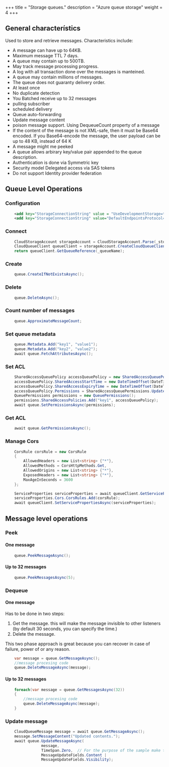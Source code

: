 +++
title = "Storage queues."
description = "Azure queue storage"
weight = 4
+++


## General characterístics
Used to store and retrieve messages. Characteristics include:

+ A message can have up to 64KB.
+ Maximum message TTL 7 days.
+ A queue may contain up to 500TB.
+ May track message processing progress.
+ A log with all transaction done over the messages is manteined.
+ A queue may contain millions of messages.
+ The queue does not guaranty delivery order.
+ At least once
+ No duplicate detection
+ You Batched receive up to 32 messages
+ pulling subscriber
+ scheduled delivery
+ Queue auto-forwarding
+ Update message content
+ poison message support. Using DequeueCount property of a message
+ If the content of the message is not XML-safe, then it must be Base64 encoded. If you Base64-encode the message, the user payload can be up to 48 KB, instead of 64 K
+ A message might me peeked
+ A queue allows arbirary key/value pair appended to the queue description.
+ Authentication is done via Symmetric key
+ Security model Delegated access via SAS tokens
+ Do not support Identity provider federation

## Queue Level Operations
### Configuration
```xml
    <add key="StorageConnectionString" value = "UseDevelopmentStorage=true;"/> 
    <add key="StorageConnectionString" value="DefaultEndpointsProtocol=https;AccountName=[AccountName];AccountKey=[AccountKey]" />
```
### Connect
```C#
    CloudStorageAccount storageAccount = CloudStorageAccount.Parse(_storageConnectionString);
    CloudQueueClient queueClient = storageAccount.CreateCloudQueueClient();
    return queueClient.GetQueueReference(_queueName);
```
### Create
```C#
    queue.CreateIfNotExistsAsync();
```
### Delete
```C#
    queue.DeleteAsync();
```
### Count number of messages
```C#
    queue.ApproximateMessageCount;
```
### Set queue metadata
```C#
    queue.Metadata.Add("key1", "value1");
    queue.Metadata.Add("key2", "value2");
    await queue.FetchAttributesAsync();
```
### Set ACL 
```C#
    SharedAccessQueuePolicy accessQueuePolicy = new SharedAccessQueuePolicy();
    accessQueuePolicy.SharedAccessStartTime = new DateTimeOffset(DateTime.Now);
    accessQueuePolicy.SharedAccessExpiryTime = new DateTimeOffset(DateTime.Now.AddMinutes(10));
    accessQueuePolicy.Permissions = SharedAccessQueuePermissions.Update;
    QueuePermissions permissions = new QueuePermissions();
    permissions.SharedAccessPolicies.Add("key1", accessQueuePolicy);
    await queue.SetPermissionsAsync(permissions);
```
### Get ACL
```C#
    await queue.GetPermissionsAsync();
```
### Manage Cors 
```C#
    CorsRule corsRule = new CorsRule
    {
        AllowedHeaders = new List<string> {"*"},
        AllowedMethods = CorsHttpMethods.Get,
        AllowedOrigins = new List<string> {"*"},
        ExposedHeaders = new List<string> {"*"},
        MaxAgeInSeconds = 3600
    };

    ServiceProperties serviceProperties = await queueClient.GetServicePropertiesAsync();
    serviceProperties.Cors.CorsRules.Add(corsRule);
    await queueClient.SetServicePropertiesAsync(serviceProperties);
```
## Message level operations
### Peek
#### One message
```C#
    queue.PeekMessageAsync();
```
#### Up to 32 messages
```C#
    queue.PeekMessagesAsync(5);
```

### Dequeue
#### One message
Has to be done in two steps:

1. Get the message. this will make the message invisible to other listeners (by default 30 seconds, you can specify the time.)
2. Delete the message.

This two phase approach is great because you can recover in case of failure, power of or any reason.
```C#
    var message = queue.GetMessageAsync();
    //message procesing code
    queue.DeleteMessageAsync(message);
```
#### Up to 32 messages
```C#
    foreach(var message = queue.GetMessagesAsync(32))
    {
        //message procesing code
        queue.DeleteMessageAsync(message);
    }
```

### Update message
```C#
    CloudQueueMessage message = await queue.GetMessageAsync();
    message.SetMessageContent("Updated contents.");
    await queue.UpdateMessageAsync(
                message,
                TimeSpan.Zero,  // For the purpose of the sample make the update visible immediately
                MessageUpdateFields.Content |
                MessageUpdateFields.Visibility);
```
